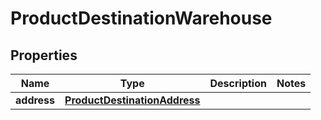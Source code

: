 # ProductDestinationWarehouse

## Properties

 Name        | Type                                                          | Description | Notes 
-------------|---------------------------------------------------------------|-------------|-------
 **address** | [**ProductDestinationAddress**](ProductDestinationAddress.md) |             | 



